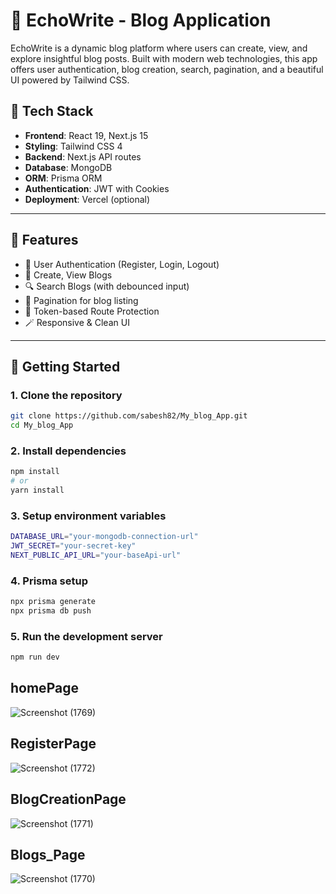 # 📝 EchoWrite - Blog Application

EchoWrite is a dynamic blog platform where users can create, view, and explore insightful blog posts. Built with modern web technologies, this app offers user authentication, blog creation, search, pagination, and a beautiful UI powered by Tailwind CSS.

## 🔧 Tech Stack

- **Frontend**: React 19, Next.js 15
- **Styling**: Tailwind CSS 4
- **Backend**: Next.js API routes
- **Database**: MongoDB
- **ORM**: Prisma ORM
- **Authentication**: JWT with Cookies
- **Deployment**: Vercel (optional)

---

## 📌 Features

- 🔐 User Authentication (Register, Login, Logout)
- 📝 Create, View Blogs
- 🔍 Search Blogs (with debounced input)
- 📄 Pagination for blog listing
- 🧠 Token-based Route Protection
- 🪄 Responsive & Clean UI

---

## 🚀 Getting Started

### 1. Clone the repository
```bash
git clone https://github.com/sabesh82/My_blog_App.git
cd My_blog_App
````
### 2. Install dependencies
```bash
npm install
# or
yarn install
```
### 3. Setup environment variables
```bash
DATABASE_URL="your-mongodb-connection-url"
JWT_SECRET="your-secret-key"
NEXT_PUBLIC_API_URL="your-baseApi-url"
```

### 4. Prisma setup
```bash
npx prisma generate
npx prisma db push
```

### 5. Run the development server
```bash
npm run dev
```


## homePage
![Screenshot (1769)](https://github.com/user-attachments/assets/5004205a-25bf-4b94-b6df-d7aa3718c974)


## RegisterPage
![Screenshot (1772)](https://github.com/user-attachments/assets/65eecfa4-afd3-4547-9172-e0c31a6cd03b)


## BlogCreationPage
![Screenshot (1771)](https://github.com/user-attachments/assets/36ff1f07-6487-42a7-88e2-11d8fcb9a93c)


## Blogs_Page
![Screenshot (1770)](https://github.com/user-attachments/assets/c9406609-8013-4392-9da5-3b3d17b2de6f)







